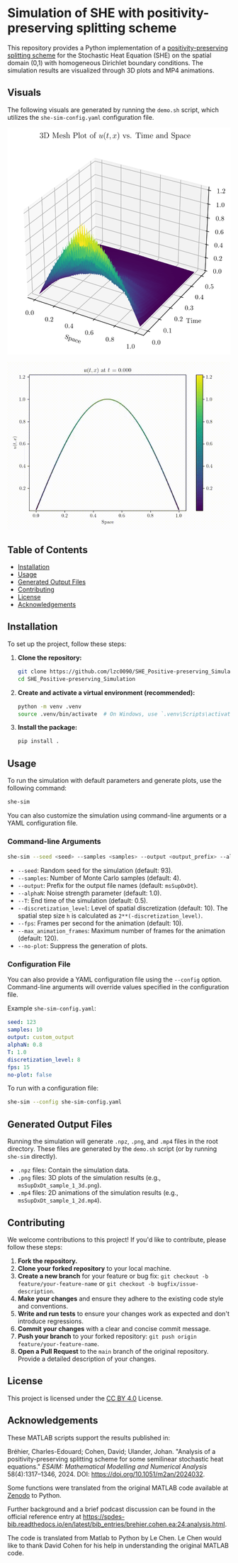 # Simulation of SHE with positivity-preserving splitting scheme

This repository provides a Python implementation of a [positivity-preserving splitting scheme](#acknowledgements) for the Stochastic Heat Equation (SHE) on the spatial domain (0,1) with homogeneous Dirichlet boundary conditions. The simulation results are visualized through 3D plots and MP4 animations.

## Visuals

The following visuals are generated by running the `demo.sh` script, which utilizes the `she-sim-config.yaml` configuration file.

![3D Plot of u(t,x)](Demo_2-1_3d.png)

![2D Animation of u(t,x)](Demo_2-1_2d.gif)

## Table of Contents

- [Installation](#installation)
- [Usage](#usage)
- [Generated Output Files](#generated-output-files)
- [Contributing](#contributing)
- [License](#license)
- [Acknowledgements](#acknowledgements)

## Installation

To set up the project, follow these steps:

1.  **Clone the repository:**

    ```bash
    git clone https://github.com/lzc0090/SHE_Positive-preserving_Simulation.git
    cd SHE_Positive-preserving_Simulation
    ```

2.  **Create and activate a virtual environment (recommended):**

    ```bash
    python -m venv .venv
    source .venv/bin/activate  # On Windows, use `.venv\Scripts\activate`
    ```

3.  **Install the package:**

    ```bash
    pip install .
    ```

## Usage

To run the simulation with default parameters and generate plots, use the following command:

```bash
she-sim
```

You can also customize the simulation using command-line arguments or a YAML configuration file.

### Command-line Arguments

```bash
she-sim --seed <seed> --samples <samples> --output <output_prefix> --alphaN <alphaN> --T <T> --discretization_level <discretization_level> --fps <fps> --max_animation_frames <max_animation_frames> --no-plot
```

-   `--seed`: Random seed for the simulation (default: 93).
-   `--samples`: Number of Monte Carlo samples (default: 4).
-   `--output`: Prefix for the output file names (default: `msSupDxDt`).
-   `--alphaN`: Noise strength parameter (default: 1.0).
-   `--T`: End time of the simulation (default: 0.5).
-   `--discretization_level`: Level of spatial discretization (default: 10). The spatial step size `h` is calculated as `2**(-discretization_level)`.
-   `--fps`: Frames per second for the animation (default: 10).
-   `--max_animation_frames`: Maximum number of frames for the animation (default: 120).
-   `--no-plot`: Suppress the generation of plots.

### Configuration File

You can also provide a YAML configuration file using the `--config` option. Command-line arguments will override values specified in the configuration file.

Example `she-sim-config.yaml`:

```yaml
seed: 123
samples: 10
output: custom_output
alphaN: 0.8
T: 1.0
discretization_level: 8
fps: 15
no-plot: false
```

To run with a configuration file:

```bash
she-sim --config she-sim-config.yaml
```

## Generated Output Files

Running the simulation will generate `.npz`, `.png`, and `.mp4` files in the root directory. These files are generated by the `demo.sh` script (or by running `she-sim` directly).

-   `.npz` files: Contain the simulation data.
-   `.png` files: 3D plots of the simulation results (e.g., `msSupDxDt_sample_1_3d.png`).
-   `.mp4` files: 2D animations of the simulation results (e.g., `msSupDxDt_sample_1_2d.mp4`).

## Contributing

We welcome contributions to this project! If you'd like to contribute, please follow these steps:

1.  **Fork the repository.**
2.  **Clone your forked repository** to your local machine.
3.  **Create a new branch** for your feature or bug fix: `git checkout -b feature/your-feature-name` or `git checkout -b bugfix/issue-description`.
4.  **Make your changes** and ensure they adhere to the existing code style and conventions.
5.  **Write and run tests** to ensure your changes work as expected and don't introduce regressions.
6.  **Commit your changes** with a clear and concise commit message.
7.  **Push your branch** to your forked repository: `git push origin feature/your-feature-name`.
8.  **Open a Pull Request** to the `main` branch of the original repository. Provide a detailed description of your changes.

## License

This project is licensed under the [CC BY 4.0](https://creativecommons.org/licenses/by/4.0/) License.

## Acknowledgements

These MATLAB scripts support the results published in:

Bréhier, Charles-Edouard; Cohen, David; Ulander, Johan.
"Analysis of a positivity-preserving splitting scheme for some semilinear
stochastic heat equations." *ESAIM: Mathematical Modelling and Numerical
Analysis* 58(4):1317–1346, 2024. DOI:
<https://doi.org/10.1051/m2an/2024032>.

Some functions were translated from the original MATLAB code available at [Zenodo](https://zenodo.org/records/10300733) to Python.

Further background and a brief podcast discussion can be found in the
official reference entry at
<https://spdes-bib.readthedocs.io/en/latest/bib_entries/brehier.cohen.ea:24:analysis.html>.

The code is translated from Matlab to Python by Le Chen. Le Chen would like to thank David Cohen for his help in understanding the original MATLAB code.
